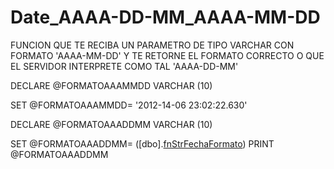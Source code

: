 # Date_AAAA-DD-MM_AAAA-MM-DD
FUNCION QUE TE RECIBA UN PARAMETRO DE TIPO VARCHAR CON FORMATO 'AAAA-MM-DD'  Y TE RETORNE EL FORMATO CORRECTO 
O QUE EL SERVIDOR INTERPRETE COMO TAL  'AAAA-DD-MM'

DECLARE @FORMATOAAAMMDD VARCHAR (10)

SET @FORMATOAAAMMDD= '2012-14-06 23:02:22.630'

DECLARE @FORMATOAAADDMM VARCHAR (10)

SET @FORMATOAAADDMM= ([dbo].[fnStrFechaFormato](@FORMATOAAAMMDD))
PRINT @FORMATOAAADDMM
